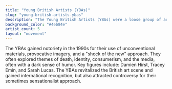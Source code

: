 ```yaml
---
title: "Young British Artists (YBAs)"
slug: "young-british-artists-ybas"
description: "The Young British Artists (YBAs) were a loose group of artists who began to exhibit together in London in the late 1980s, known for their entrepreneurial spirit and use of shock tactics."
background_color: "#4eb84e"
artist_count: 5
layout: "movement"
---
```


The YBAs gained notoriety in the 1990s for their use of unconventional materials, provocative imagery, and a "shock of the new" approach. They often explored themes of death, identity, consumerism, and the media, often with a dark sense of humor. Key figures include: Damien Hirst, Tracey Emin, and Sarah Lucas. The YBAs revitalized the British art scene and gained international recognition, but also attracted controversy for their sometimes sensationalist approach.

